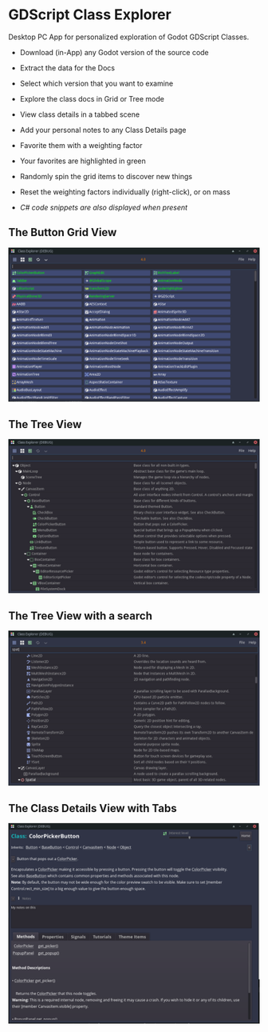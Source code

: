# GDScript Class Explorer

Desktop PC App for personalized exploration of Godot GDScript Classes.

* Download (in-App) any Godot version of the source code
* Extract the data for the Docs
* Select which version that you want to examine
* Explore the class docs in Grid or Tree mode
* View class details in a tabbed scene
* Add your personal notes to any Class Details page
* Favorite them with a weighting factor
* Your favorites are highlighted in green
* Randomly spin the grid items to discover new things
* Reset the weighting factors individually (right-click), or on mass

* *C# code snippets are also displayed when present*

## The Button Grid View

![Grid Buttons](screenshots/class-explorer-grid.png)

## The Tree View

![Tree view](screenshots/class-explorer-tree.png)

## The Tree View with a search

![Tree view after a search](screenshots/class-explorer-tree-sort.png)

## The Class Details View with Tabs

![Tree view](screenshots/class-explorer-details.png)

